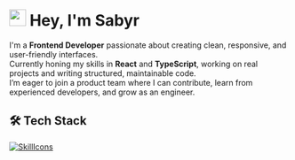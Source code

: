 # <img src="https://github.com/blackcater/blackcater/raw/main/images/Hi.gif" height="30"/> Hey, I'm Sabyr

I'm a **Frontend Developer** passionate about creating clean, responsive, and user-friendly interfaces. <br />
Currently honing my skills in **React** and **TypeScript**, working on real projects and writing structured, maintainable code. <br />
I’m eager to join a product team where I can contribute, learn from experienced developers, and grow as an engineer.

## 🛠️ Tech Stack

[![SkillIcons](https://skillicons.dev/icons?i=html,css,scss,js,ts,react,tailwind,figma)](https://skillicons.dev)<br/>
